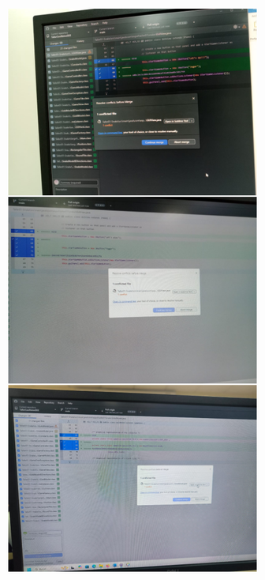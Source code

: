 ![Conflicto1](Imagenes/conflicto1.jpg)
![Conflicto1](Imagenes/conflicto2.jpg)
![Conflicto1](Imagenes/conflicto3.jpg)


